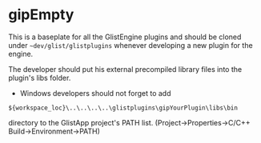 # gipEmpty
This is a baseplate for all the GlistEngine plugins and should be cloned under `~dev/glist/glistplugins` whenever developing a new plugin for the engine.

The developer should put his external precompiled library files into the plugin's libs folder.

- Windows developers should not forget to add
```
${workspace_loc}\..\..\..\..\glistplugins\gipYourPlugin\libs\bin
```
directory to the GlistApp project's PATH list.
(Project->Properties->C/C++ Build->Environment->PATH)
